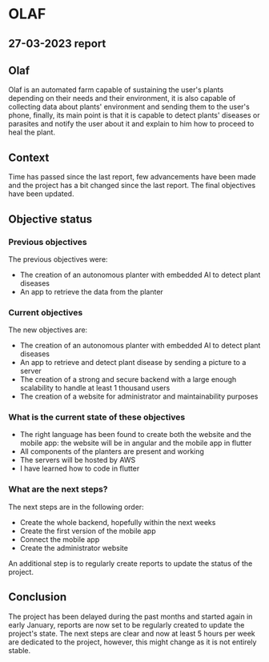 # OLAF

## 27-03-2023 report

## Olaf

Olaf is an automated farm capable of sustaining the user's plants depending on their needs and their environment, it is also capable of collecting data about plants' environment and sending them to the user's phone, finally, its main point is that it is capable to detect plants' diseases or parasites and notify the user about it and explain to him how to proceed to heal the plant.

## Context

Time has passed since the last report, few advancements have been made and the project has a bit changed since the last report. The final objectives have been updated. 

## Objective status

### Previous objectives

The previous objectives were:
- The creation of an autonomous planter with embedded AI to detect plant diseases
- An app to retrieve the data from the planter
  
### Current objectives

The new objectives are:
- The creation of an autonomous planter with embedded AI to detect plant diseases
- An app to retrieve and detect plant disease by sending a picture to a server
- The creation of a strong and secure backend with a large enough scalability to handle at least 1 thousand users
- The creation of a website for administrator and maintainability purposes

### What is the current state of these objectives

- The right language has been found to create both the website and the mobile app: the website will be in angular and the mobile app in flutter
- All components of the planters are present and working
- The servers will be hosted by AWS
- I have learned how to code in flutter

### What are the next steps?

The next steps are in the following order:
- Create the whole backend, hopefully within the next weeks
- Create the first version of the mobile app
- Connect the mobile app
- Create the administrator website

An additional step is to regularly create reports to update the status of the project.

## Conclusion

The project has been delayed during the past months and started again in early January, reports are now set to be regularly created to update the project's state. The next steps are clear and now at least 5 hours per week are dedicated to the project, however, this might change as it is not entirely stable.


